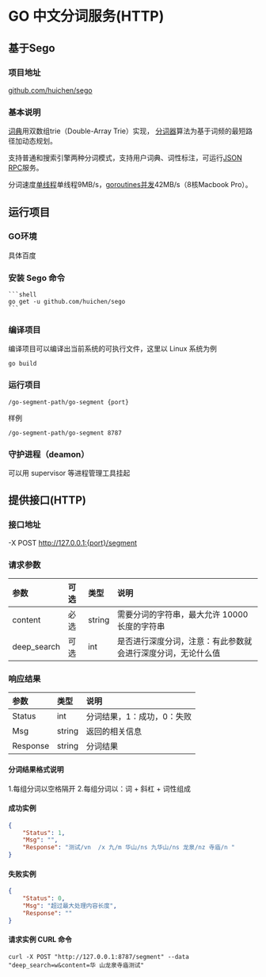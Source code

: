 # GO 中文分词服务(HTTP)
## 基于Sego 
### 项目地址
[github.com/huichen/sego](https://github.com/huichen/sego/)
### 基本说明
[词典](https://github.com/huichen/sego/blob/master/dictionary.go)用双数组trie（Double-Array Trie）实现，
[分词器](https://github.com/huichen/sego/blob/master/segmenter.go)算法为基于词频的最短路径加动态规划。

支持普通和搜索引擎两种分词模式，支持用户词典、词性标注，可运行[JSON RPC](https://github.com/huichen/sego/blob/master/server/server.go)服务</a>。

分词速度[单线程](https://github.com/huichen/sego/blob/master/tools/benchmark.go)单线程9MB/s，[goroutines并发](https://github.com/huichen/sego/blob/master/tools/goroutines.go)42MB/s（8核Macbook Pro）。


## 运行项目
### GO环境
具体百度

### 安装 Sego 命令
    ```shell
    go get -u github.com/huichen/sego
    ```    

### 编译项目
编译项目可以编译出当前系统的可执行文件，这里以 Linux 系统为例
```shell
go build
```    

### 运行项目
```shell
/go-segment-path/go-segment {port}
```

样例
```shell
/go-segment-path/go-segment 8787
```

### 守护进程（deamon）
可以用 supervisor 等进程管理工具挂起 


## 提供接口(HTTP)
### 接口地址
-X POST http://127.0.0.1:{port}/segment
### 请求参数
| 参数 | 可选| 类型 | 说明 |
|:--- |:---|:--- |:--- |
| content |必选| string| 需要分词的字符串，最大允许 10000 长度的字符串 |
| deep_search | 可选 | int| 是否进行深度分词，注意：有此参数就会进行深度分词，无论什么值|


### 响应结果
| 参数 |  类型 | 说明 |
|:--- |:--- |:--- |
| Status | int| 分词结果，1：成功，0：失败 |
| Msg |  string| 返回的相关信息|
| Response |  string| 分词结果|

#### 分词结果格式说明
1.每组分词以空格隔开
2.每组分词以：词 + 斜杠 + 词性组成


#### 成功实例
```json
{
	"Status": 1,
	"Msg": "",
	"Response": "测试/vn  /x 九/m 华山/ns 九华山/ns 龙泉/nz 寺庙/n "
}
```

#### 失败实例
```json
{
	"Status": 0,
	"Msg": "超过最大处理内容长度",
	"Response": ""
}
```

#### 请求实例 CURL 命令
```shell
curl -X POST "http://127.0.0.1:8787/segment" --data "deep_search=w&content=华 山龙泉寺庙测试"
```

